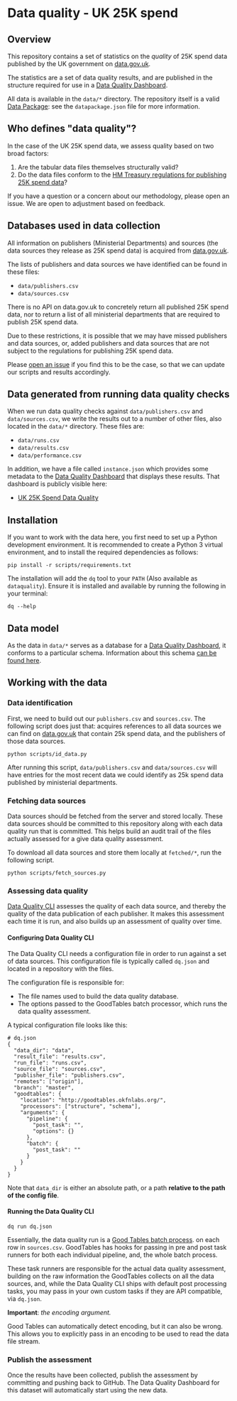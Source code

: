 # Data quality - UK 25K spend

## Overview

This repository contains a set of statistics on the *quality* of 25K spend data published by the UK government on [data.gov.uk](http://data.gov.uk).

The statistics are a set of data quality results, and are published in the structure required for use in a [Data Quality Dashboard](https://github.com/okfn/data-quality-dashboard).

All data is available in the `data/*` directory. The repository itself is a valid [Data Package](http://dataprotocols.org/data-packages/): see the `datapackage.json` file for more information.

## Who defines "data quality"?

In the case of the UK 25K spend data, we assess quality based on two broad factors:

1. Are the tabular data files themselves structurally valid?
2. Do the data files conform to the [HM Treasury regulations for publishing 25K spend data](https://www.gov.uk/government/uploads/system/uploads/attachment_data/file/198197/Guidance_for_publishing_spend_over__25k.pdf)?

If you have a question or a concern about our methodology, please open an issue. We are open to adjustment based on feedback.

## Databases used in data collection

All information on publishers (Ministerial Departments) and sources (the data sources they release as 25K spend data) is acquired from [data.gov.uk](http://data.gov.uk).

The lists of publishers and data sources we have identified can be found in these files:

* `data/publishers.csv`
* `data/sources.csv`

There is no API on data.gov.uk to concretely return all published 25K spend data, nor to return a list of all ministerial departments that are required to publish 25K spend data.

Due to these restrictions, it is possible that we may have missed publishers and data sources, or, added publishers and data sources that are not subject to the regulations for publishing 25K spend data.

Please [open an issue](https://github.com/okfn/uk-25k-spend-data-quality/issues) if you find this to be the case, so that we can update our scripts and results accordingly.

## Data generated from running data quality checks

When we run data quality checks against `data/publishers.csv` and `data/sources.csv`, we write the results out to a number of other files, also located in the `data/*` directory. These files are:

* `data/runs.csv`
* `data/results.csv`
* `data/performance.csv`

In addition, we have a file called `instance.json` which provides some metadata to the [Data Quality Dashboard](https://github.com/okfn/data-quality-dashboard) that displays these results. That dashboard is publicly visible here:

* [UK 25K Spend Data Quality](http://uk-25k.openspending.org/)

## Installation

If you want to work with the data here, you first need to set up a Python development environment. It is recommended to create a Python 3 virtual environment, and to install the required dependencies as follows:

```
pip install -r scripts/requirements.txt
```

The installation will add the `dq` tool to your `PATH` (Also available as `dataquality`). Ensure it is installed and available by running the following in your terminal:

```
dq --help
```

## Data model

As the data in `data/*` serves as a database for a [Data Quality Dashboard](https://github.com/okfn/data-quality-dashboard), it conforms to a particular schema. Information about this schema [can be found here](https://github.com/okfn/data-quality-cli/#schema).

## Working with the data

### Data identification

First, we need to build out our `publishers.csv` and `sources.csv`. The following script does just that: acquires references to all data sources we can find on [data.gov.uk](http://data.gov.uk/) that contain 25k spend data, and the publishers of those data sources.

```
python scripts/id_data.py
```

After running this script, `data/publishers.csv` and `data/sources.csv` will have entries for the most recent data we could identify as 25k spend data published by ministerial departments.

### Fetching data sources

Data sources should be fetched from the server and stored locally. These data sources should be committed to this repository along with each data quality run that is committed. This helps build an audit trail of the files actually assessed for a give data quality assessment.

To download all data sources and store them locally at `fetched/*`, run the following script.

```
python scripts/fetch_sources.py
```

### Assessing data quality

[Data Quality CLI](https://github.com/okfn/data-quality-cli) assesses the quality of each data source, and thereby the quality of the data publication of each publisher. It makes this assessment each time it is run, and also builds up an assessment of quality over time.

#### Configuring Data Quality CLI

The Data Quality CLI needs a configuration file in order to run against a set of data sources. This configuration file is typically called `dq.json` and located in a repository with the files.

The configuration file is responsible for:

* The file names used to build the data quality database.
* The options passed to the GoodTables batch processor, which runs the data quality assessment.

A typical configuration file looks like this:

```
# dq.json
{
  "data_dir": "data",
  "result_file": "results.csv",
  "run_file": "runs.csv",
  "source_file": "sources.csv",
  "publisher_file": "publishers.csv",
  "remotes": ["origin"],
  "branch": "master",
  "goodtables": {
    "location": "http://goodtables.okfnlabs.org/",
    "processors": ["structure", "schema"],
    "arguments": {
      "pipeline": {
        "post_task": "",
        "options": {}
      },
      "batch": {
        "post_task": ""
      }
    }
  }
}
```

Note that `data_dir` is either an absolute path, or a path **relative to the path of the config file**.

#### Running the Data Quality CLI

```
dq run dq.json
```

Essentially, the data quality run is a [Good Tables batch process](http://goodtables.readthedocs.org/en/latest/batch.html). on each row in `sources.csv`. GoodTables has hooks for passing in pre and post task runners for both each individual pipeline, and, the whole batch process.

These task runners are responsible for the actual data quality assessment, building on the raw information the GoodTables collects on all the data sources, and, while the Data Quality CLI ships with default post processing tasks, you may pass in your own custom tasks if they are API compatible, via `dq.json`.

**Important**: *the encoding argument.*

Good Tables can automatically detect encoding, but it can also be wrong.
This allows you to explicitly pass in an encoding to be used to read the data file stream.

### Publish the assessment

Once the results have been collected, publish the assessment by committing and pushing back to GitHub. The Data Quality Dashboard for this dataset will automatically start using the new data.
